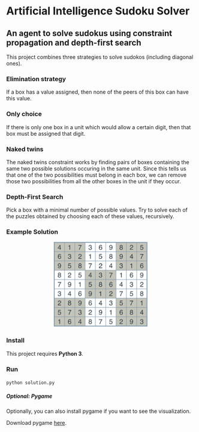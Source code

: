 # Artificial Intelligence Sudoku Solver

## An agent to solve sudokus using constraint propagation and depth-first search

This project combines three strategies to solve sudokos (including diagonal ones).

### Elimination strategy

If a box has a value assigned, then none of the peers of this box can have this value.

### Only choice

If there is only one box in a unit which would allow a certain digit, then that box must be assigned that digit.

### Naked twins

The naked twins constraint works by finding pairs of boxes containing the same two possible solutions occuring in the
same unit. Since this tells us that one of the two possibilities must belong in each box, we can remove those two
possibilities from all the other boxes in the unit if they occur.

### Depth-First Search

Pick a box with a minimal number of possible values. Try to solve each of the puzzles obtained by choosing each of these values, recursively.

### Example Solution

<div align="center">
<img src="https://github.com/g-eorge/ai-sudoku/blob/master/images/hard-solution.png" width="50%" />
</div>

### Install

This project requires **Python 3**.

### Run

`python solution.py`

##### Optional: Pygame

Optionally, you can also install pygame if you want to see the visualization.

Download pygame [here](http://www.pygame.org/download.shtml).
